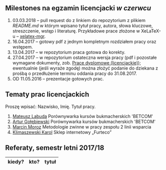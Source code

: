 ##  Milestones na egzamin licencjacki *w czerwcu*

1. 03.03.2018 – pull request do z linkiem do repozytorium z plikiem
  _README.md_ w którym wpisano tytuł pracy, autora, słowa kluczowe,
  streszczenie, wstęp i literaturę.
  Przykładowe prace złożone w XeLaTeX-u – [xelatex-mgr](https://github.com/wbzyl/xelatex-mgr).
1. 16.04.2017 – gotowy pdf z jednym kompletnym rozdziałem pracy oraz wstępem.
1. 13.04.2017 – w repozytorium praca gotowa do korekty.
1. 27.04.2017 – w repozytorium ostateczna wersja pracy (pdf i pozostałe wymagane
   dokumenty, zob. [Prace dyplomowe (licencjackie)](https://inf.ug.edu.pl/prace-dyplomowe-licencjackie));
   ewentualnie (jeśli wyraże zgodę) można złożyć podanie do dziekana z prośbą
   o przedłużenie terminu oddania pracy do 31.08.2017.
1. OD 11.05.2016 – prezentacje gotowych prac.


## Tematy prac licencjackich

Proszę wpisać: Nazwisko, Imię. Tytuł pracy.

1. [Mateusz Labuda](https://github.com/mlabuda2/licencjat) Porównywarka kursów bukmacherskich 'BETCOM'
1. [Artur Gołębiewski](https://github.com/mlabuda2/licencjat) Porównywarka kursów bukmacherskich 'BETCOM'
1. [Marcin Moroz](https://github.com/mo-net/licencjacka) Metodologie zwinne w pracy zespołu 2 linii wsparcia
1. [Klimaszewski Karol](https://github.com/KKlimaszewski1/licencjat) Sklep internetowy „Furteco”


## Referaty, semestr letni 2017/18

| kiedy?     | kto?            | tytuł |
| :--------- | :-------------- | :---- |
